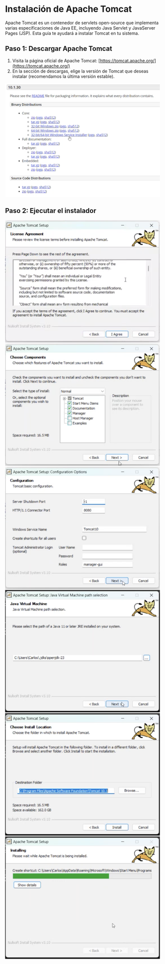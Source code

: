 # Instalación de Apache Tomcat

Apache Tomcat es un contenedor de servlets open-source que implementa varias especificaciones de Java EE, incluyendo Java Servlet y JavaServer Pages (JSP). Esta guía te ayudará a instalar Tomcat en tu sistema.

## Paso 1: Descargar Apache Tomcat

1. Visita la página oficial de Apache Tomcat: [https://tomcat.apache.org/](https://tomcat.apache.org/)
2. En la sección de descargas, elige la versión de Tomcat que deseas instalar (recomendamos la última versión estable).

![Descargar tomcat](../images/tomcat/Instalador.png)

## Paso 2: Ejecutar el instalador

![Descargar tomcat](../images/tomcat/Instalador2.png)
![Descargar tomcat](../images/tomcat/Instalador3.png)
![Descargar tomcat](../images/tomcat/Instalador4.png)
![Descargar tomcat](../images/tomcat/Instalador5.png)
![Descargar tomcat](../images/tomcat/Instalador6.png)
![Descargar tomcat](../images/tomcat/Instalador7.png)
